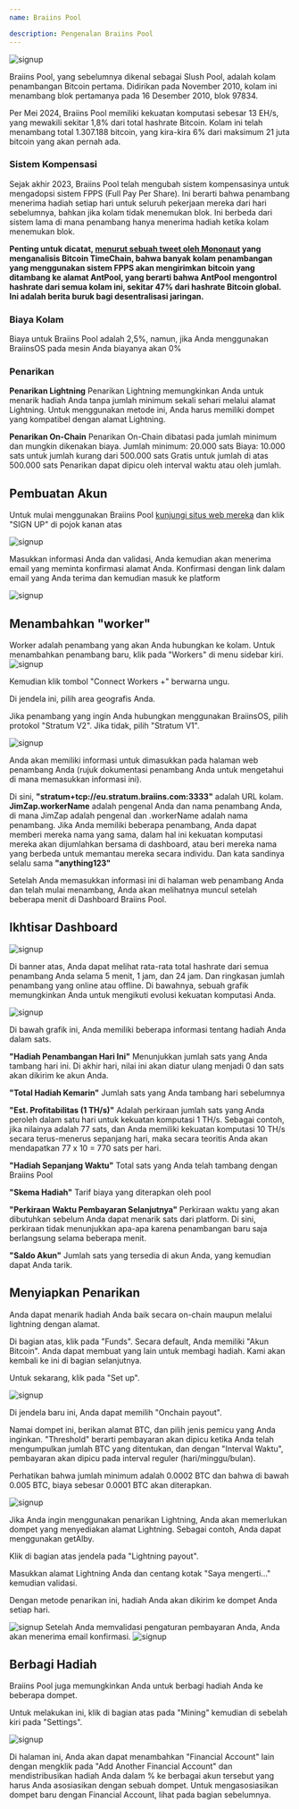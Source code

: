 ```yaml
---
name: Braiins Pool

description: Pengenalan Braiins Pool
---
```


![signup](assets/cover.webp)

Braiins Pool, yang sebelumnya dikenal sebagai Slush Pool, adalah kolam penambangan Bitcoin pertama. Didirikan pada November 2010, kolam ini menambang blok pertamanya pada 16 Desember 2010, blok 97834.

Per Mei 2024, Braiins Pool memiliki kekuatan komputasi sebesar 13 EH/s, yang mewakili sekitar 1,8% dari total hashrate Bitcoin. Kolam ini telah menambang total 1.307.188 bitcoin, yang kira-kira 6% dari maksimum 21 juta bitcoin yang akan pernah ada.

### Sistem Kompensasi

Sejak akhir 2023, Braiins Pool telah mengubah sistem kompensasinya untuk mengadopsi sistem FPPS (Full Pay Per Share). Ini berarti bahwa penambang menerima hadiah setiap hari untuk seluruh pekerjaan mereka dari hari sebelumnya, bahkan jika kolam tidak menemukan blok. Ini berbeda dari sistem lama di mana penambang hanya menerima hadiah ketika kolam menemukan blok.

**Penting untuk dicatat, [menurut sebuah tweet oleh Mononaut](https://x.com/mononautical/status/1777686545715089605) yang menganalisis Bitcoin TimeChain, bahwa banyak kolam penambangan yang menggunakan sistem FPPS akan mengirimkan bitcoin yang ditambang ke alamat AntPool, yang berarti bahwa AntPool mengontrol hashrate dari semua kolam ini, sekitar 47% dari hashrate Bitcoin global. Ini adalah berita buruk bagi desentralisasi jaringan.**

### Biaya Kolam

Biaya untuk Braiins Pool adalah 2,5%, namun, jika Anda menggunakan BraiinsOS pada mesin Anda biayanya akan 0%

### Penarikan

**Penarikan Lightning**
Penarikan Lightning memungkinkan Anda untuk menarik hadiah Anda tanpa jumlah minimum sekali sehari melalui alamat Lightning.
Untuk menggunakan metode ini, Anda harus memiliki dompet yang kompatibel dengan alamat Lightning.

**Penarikan On-Chain**
Penarikan On-Chain dibatasi pada jumlah minimum dan mungkin dikenakan biaya.
Jumlah minimum: 20.000 sats
Biaya: 10.000 sats untuk jumlah kurang dari 500.000 sats
Gratis untuk jumlah di atas 500.000 sats
Penarikan dapat dipicu oleh interval waktu atau oleh jumlah.

## Pembuatan Akun

Untuk mulai menggunakan Braiins Pool [kunjungi situs web mereka](https://braiins.com/pool) dan klik "SIGN UP" di pojok kanan atas


![signup](assets/3.webp)

Masukkan informasi Anda dan validasi, Anda kemudian akan menerima email yang meminta konfirmasi alamat Anda. Konfirmasi dengan link dalam email yang Anda terima dan kemudian masuk ke platform

![signup](assets/4.webp)


## Menambahkan "worker"
Worker adalah penambang yang akan Anda hubungkan ke kolam. Untuk menambahkan penambang baru, klik pada "Workers" di menu sidebar kiri.
![signup](assets/7.webp)

Kemudian klik tombol "Connect Workers +" berwarna ungu.

Di jendela ini, pilih area geografis Anda.

Jika penambang yang ingin Anda hubungkan menggunakan BraiinsOS, pilih protokol "Stratum V2". Jika tidak, pilih "Stratum V1".

![signup](assets/8.webp)

Anda akan memiliki informasi untuk dimasukkan pada halaman web penambang Anda (rujuk dokumentasi penambang Anda untuk mengetahui di mana memasukkan informasi ini).

Di sini, **"stratum+tcp://eu.stratum.braiins.com:3333"** adalah URL kolam.
**JimZap.workerName** adalah pengenal Anda dan nama penambang Anda, di mana JimZap adalah pengenal dan .workerName adalah nama penambang. Jika Anda memiliki beberapa penambang, Anda dapat memberi mereka nama yang sama, dalam hal ini kekuatan komputasi mereka akan dijumlahkan bersama di dashboard, atau beri mereka nama yang berbeda untuk memantau mereka secara individu.
Dan kata sandinya selalu sama **"anything123"**

Setelah Anda memasukkan informasi ini di halaman web penambang Anda dan telah mulai menambang, Anda akan melihatnya muncul setelah beberapa menit di Dashboard Braiins Pool.

## Ikhtisar Dashboard

![signup](assets/9.webp)

Di banner atas, Anda dapat melihat rata-rata total hashrate dari semua penambang Anda selama 5 menit, 1 jam, dan 24 jam. Dan ringkasan jumlah penambang yang online atau offline.
Di bawahnya, sebuah grafik memungkinkan Anda untuk mengikuti evolusi kekuatan komputasi Anda.

![signup](assets/10.webp)

Di bawah grafik ini, Anda memiliki beberapa informasi tentang hadiah Anda dalam sats.

**"Hadiah Penambangan Hari Ini"** Menunjukkan jumlah sats yang Anda tambang hari ini. Di akhir hari, nilai ini akan diatur ulang menjadi 0 dan sats akan dikirim ke akun Anda.

**"Total Hadiah Kemarin"** Jumlah sats yang Anda tambang hari sebelumnya

**"Est. Profitabilitas (1 TH/s)"** Adalah perkiraan jumlah sats yang Anda peroleh dalam satu hari untuk kekuatan komputasi 1 TH/s. Sebagai contoh, jika nilainya adalah 77 sats, dan Anda memiliki kekuatan komputasi 10 TH/s secara terus-menerus sepanjang hari, maka secara teoritis Anda akan mendapatkan 77 x 10 = 770 sats per hari.

**"Hadiah Sepanjang Waktu"** Total sats yang Anda telah tambang dengan Braiins Pool

**"Skema Hadiah"** Tarif biaya yang diterapkan oleh pool

**"Perkiraan Waktu Pembayaran Selanjutnya"** Perkiraan waktu yang akan dibutuhkan sebelum Anda dapat menarik sats dari platform. Di sini, perkiraan tidak menunjukkan apa-apa karena penambangan baru saja berlangsung selama beberapa menit.

**"Saldo Akun"** Jumlah sats yang tersedia di akun Anda, yang kemudian dapat Anda tarik.
## Menyiapkan Penarikan
Anda dapat menarik hadiah Anda baik secara on-chain maupun melalui lightning dengan alamat.

Di bagian atas, klik pada "Funds". Secara default, Anda memiliki "Akun Bitcoin". Anda dapat membuat yang lain untuk membagi hadiah. Kami akan kembali ke ini di bagian selanjutnya.

Untuk sekarang, klik pada "Set up".

![signup](assets/17.webp)

Di jendela baru ini, Anda dapat memilih "Onchain payout".

Namai dompet ini, berikan alamat BTC, dan pilih jenis pemicu yang Anda inginkan. "Threshold" berarti pembayaran akan dipicu ketika Anda telah mengumpulkan jumlah BTC yang ditentukan, dan dengan "Interval Waktu", pembayaran akan dipicu pada interval reguler (hari/minggu/bulan).

Perhatikan bahwa jumlah minimum adalah 0.0002 BTC dan bahwa di bawah 0.005 BTC, biaya sebesar 0.0001 BTC akan diterapkan.

![signup](assets/18.webp)

Jika Anda ingin menggunakan penarikan Lightning, Anda akan memerlukan dompet yang menyediakan alamat Lightning. Sebagai contoh, Anda dapat menggunakan getAlby.

Klik di bagian atas jendela pada "Lightning payout".

Masukkan alamat Lightning Anda dan centang kotak "Saya mengerti..." kemudian validasi.

Dengan metode penarikan ini, hadiah Anda akan dikirim ke dompet Anda setiap hari.

![signup](assets/14.webp)
Setelah Anda memvalidasi pengaturan pembayaran Anda, Anda akan menerima email konfirmasi.
![signup](assets/15.webp)

## Berbagi Hadiah

Braiins Pool juga memungkinkan Anda untuk berbagi hadiah Anda ke beberapa dompet.

Untuk melakukan ini, klik di bagian atas pada "Mining" kemudian di sebelah kiri pada "Settings".

![signup](assets/19.webp)

Di halaman ini, Anda akan dapat menambahkan "Financial Account" lain dengan mengklik pada "Add Another Financial Account" dan mendistribusikan hadiah Anda dalam % ke berbagai akun tersebut yang harus Anda asosiasikan dengan sebuah dompet. Untuk mengasosiasikan dompet baru dengan Financial Account, lihat pada bagian sebelumnya.